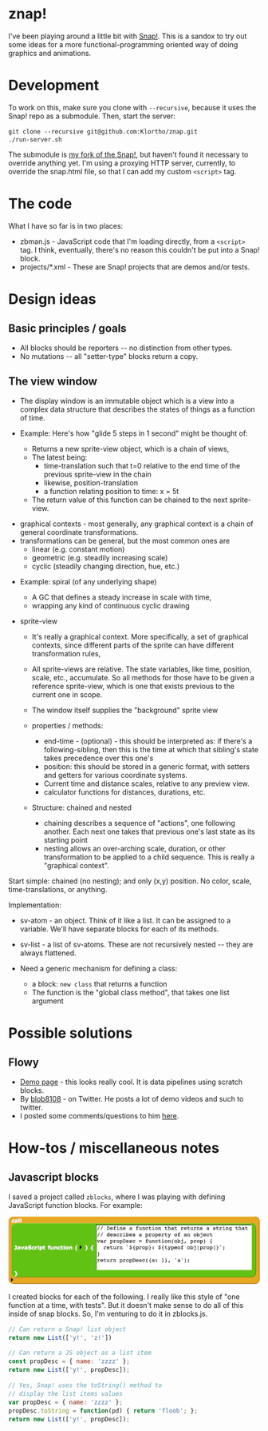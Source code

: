 # znap!

I've been playing around a little bit with 
[Snap!](http://snap.berkeley.edu/snapsource/snap.html). This is a sandox to 
try out some ideas for a more functional-programming oriented way of doing
graphics and animations.

# Development

To work on this, make sure you clone with `--recursive`, because it uses the
Snap! repo as a submodule. Then, start the server:

```
git clone --recursive git@github.com:Klortho/znap.git
./run-server.sh
```

The submodule is [my fork of the Snap!](git@github.com:Klortho/snap.git), 
but haven't found it necessary to override anything yet. I'm using a 
proxying HTTP server, currently, to override the snap.html file, so that
I can add my custom `<script>` tag.


# The code

What I have so far is in two places:

* zbman.js - JavaScript code that I'm loading directly, from a `<script>` tag.
  I think, eventually, there's no reason this couldn't be put into a 
  Snap! block.
* projects/*.xml - These are Snap! projects that are demos and/or tests.



# Design ideas

## Basic principles / goals

* All blocks should be reporters -- no distinction from other types.
* No mutations -- all "setter-type" blocks return a copy.


## The view window

* The display window is an immutable object which is a view into a complex
  data structure that describes the states of things as a function of time.

* Example: Here's how "glide 5 steps in 1 second" might be thought of:
    * Returns a new sprite-view object, which is a chain of views,
    * The latest being:
        * time-translation such that t=0 relative to the end time of the
          previous sprite-view in the chain
        * likewise, position-translation
        * a function relating position to time: x = 5t
    * The return value of this function can be chained to the next 
      sprite-view.

- graphical contexts - most generally, any graphical context is a chain of
  general coordinate transformations.
- transformations can be general, but the most common ones are
    - linear (e.g. constant motion)
    - geometric (e.g. steadily increasing scale)
    - cyclic (steadily changing direction, hue, etc.)


* Example: spiral (of any underlying shape)
    - A GC that defines a steady increase in scale with time,
    - wrapping any kind of continuous cyclic drawing


* sprite-view
    * It's really a graphical context. More specifically, a set of graphical
      contexts, since different parts of the sprite can have different 
      transformation rules,
    * All sprite-views are relative. The state variables, like time, position,
      scale, etc., accumulate. So all methods for those have to be given a
      reference sprite-view, which is one that exists previous to the current
      one in scope.
    * The window itself supplies the "background" sprite view

    * properties / methods:
        * end-time - (optional) - this should be interpreted as: if there's 
          a following-sibling, then this is the time at which that sibling's
          state takes precedence over this one's
        * position: this should be stored in a generic format, with setters and
          getters for various coordinate systems.
        * Current time and distance scales, relative to any preview view.
        * calculator functions for distances, durations, etc.

    * Structure: chained and nested
        * chaining describes a sequence of "actions", one following another.
          Each next one takes that previous one's last state as its starting
          point
        * nesting allows an over-arching scale, duration, or other 
          transformation to be applied to a child sequence. This is really a
          "graphical context".


Start simple: chained (no nesting); and only (x,y) position. No color, scale,
time-translations, or anything.

Implementation:

* sv-atom - an object. Think of it like a list. It can be assigned to a 
  variable. We'll have separate blocks for each of its methods.

* sv-list - a list of sv-atoms. These are not recursively nested -- they are
  always flattened.

* Need a generic mechanism for defining a class:
    * a block: `new class` that returns a function
    * The function is the "global class method", that takes one list argument



# Possible solutions

## Flowy

* [Demo page](http://test.tjvr.org/flowy4/) - this looks really cool.
  It is data pipelines using scratch blocks.
* By [blob8108](https://twitter.com/blob8108) - on Twitter. He posts a lot of
  demo videos and such to twitter.
* I posted some comments/questions to him
  [here](https://scratch.mit.edu/discuss/topic/4464/?page=194#post-2041047).


# How-tos / miscellaneous notes


## Javascript blocks

I saved a project called `zblocks`, where I was playing with defining 
JavaScript function blocks. For example:

![JavaScript block example](js-block-example.png)

I created blocks for each of the following.
I really like this style of "one function at a time, with tests". But it
doesn't make sense to do all of this inside of snap blocks.
So, I'm venturing to do it in zblocks.js.

```javascript
// Can return a Snap! list object
return new List(['y!', 'z!'])
```

```javascript
// Can return a JS object as a list item
const propDesc = { name: 'zzzz' };
return new List(['y!', propDesc]);
```

```javascript
// Yes, Snap! uses the toString() method to
// display the list items values
var propDesc = { name: 'zzzz' };
propDesc.toString = function(pd) { return 'floob'; };
return new List(['y!', propDesc]);
```
